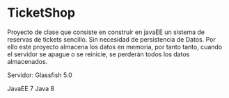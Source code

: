 # TicketShop
Proyecto de clase que consiste en construir en javaEE un sistema de reservas de tickets sencillo. Sin necesidad de persistencia de Datos. 
Por ello este proyecto almacena los datos en memoria, por tanto tanto, cuando el servidor se apague o se reinicie, se perderán todos los
datos almacenados. 

Servidor: Glassfish 5.0

JavaEE 7
Java 8 
